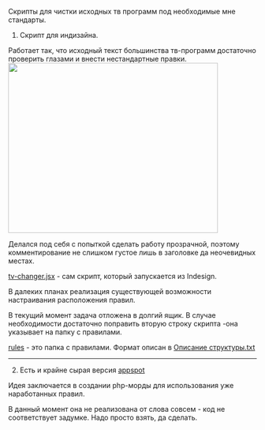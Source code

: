 Скрипты для чистки исходных тв программ под необходимые мне стандарты.

1. Скрипт для индизайна.

Работает так, что исходный текст большинства тв-программ достаточно проверить глазами и внести нестандартные правки.
<a href='http://www.youtube.com/watch?feature=player_embedded&v=C_4T2M3TxJQ' target='_blank'><img src='http://img.youtube.com/vi/C_4T2M3TxJQ/0.jpg' width='425' height=344 /></a>

Делался под себя с попыткой сделать работу прозрачной, поэтому комментирование не слишком густое лишь в заголовке да неочевидных местах.

[tv-changer.jsx](https://github.com/flekst/ktv-changer/tree/master/tv-changer.jsx) -  cам скрипт, который запускается из Indesign.

В далеких планах реализация существующей возможности настраивания расположения правил.

В текущий момент задача отложена в долгий ящик. В случае необходимости достаточно поправить вторую строку скрипта -она указывает на папку с правилами.

[rules](https://github.com/flekst/ktv-changer/tree/master/rules) - это папка с правилами. Формат описан в [Описание структуры.txt](https://github.com/flekst/ktv-changer/blob/master/rules/Описание%20структуры.txt)


---

2. Есть и крайне сырая версия [appspot](http://kptvedit.appspot.com/)

Идея заключается в создании php-морды для использования уже наработанных правил.

В данный момент она не реализована от слова совсем - код не соответствует задумке. Надо просто взять, да сделать.